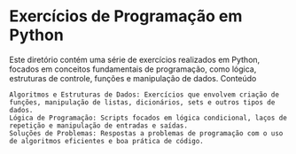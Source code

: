 # Exercícios de Programação em Python

Este diretório contém uma série de exercícios realizados em Python, focados em conceitos fundamentais de programação, como lógica, estruturas de controle, funções e manipulação de dados.
Conteúdo

    Algoritmos e Estruturas de Dados: Exercícios que envolvem criação de funções, manipulação de listas, dicionários, sets e outros tipos de dados.
    Lógica de Programação: Scripts focados em lógica condicional, laços de repetição e manipulação de entradas e saídas.
    Soluções de Problemas: Respostas a problemas de programação com o uso de algoritmos eficientes e boa prática de código.
